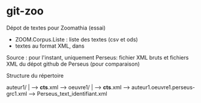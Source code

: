 # git-zoo
Dépot de textes pour Zoomathia (essai)
- ZOOM.Corpus.Liste : liste des textes (csv et ods)
- textes au format XML, dans 

Source : pour l'instant, uniquement Perseus: fichier XML bruts et fichiers XML du dépot github de Perseus (pour comparaison)

Structure du répertoire

auteur1/
|
--> __cts__.xml
--> oeuvre1/
    |
    --> __cts__.xml
    --> auteur1.oeuvre1.perseus-grc1.xml
    --> Perseus_text_identifiant.xml
